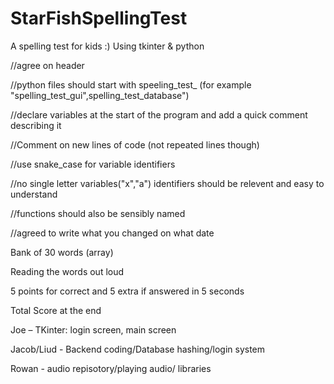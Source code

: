 # StarFishSpellingTest
A spelling test for kids :)
Using tkinter & python 

 


//agree on header 

//python files should start with speeling_test_ (for example "spelling_test_gui",spelling_test_database")

//declare variables at the start of the program and add a quick comment describing it

//Comment on new lines of code (not repeated lines though)

//use snake_case for variable identifiers

//no single letter variables("x","a") identifiers should be relevent and easy to understand

//functions should also be sensibly named

//agreed to write what you changed on what date 


 

Bank of 30 words (array) 

Reading the words out loud 

5 points for correct and 5 extra if answered in 5 seconds 

Total Score at the end 

 

Joe – TKinter: login screen,  main screen

Jacob/Liud - Backend coding/Database hashing/login system

Rowan - audio repisotory/playing audio/ libraries
